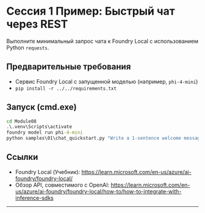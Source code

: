 <!--
CO_OP_TRANSLATOR_METADATA:
{
  "original_hash": "15ab280cc2acd8bbf545cc9a78a408bf",
  "translation_date": "2025-09-22T14:25:32+00:00",
  "source_file": "Module08/samples/01/README.md",
  "language_code": "ru"
}
-->
# Сессия 1 Пример: Быстрый чат через REST

Выполните минимальный запрос чата к Foundry Local с использованием Python `requests`.

## Предварительные требования
- Сервис Foundry Local с запущенной моделью (например, `phi-4-mini`)
- `pip install -r ../../requirements.txt`

## Запуск (cmd.exe)
```cmd
cd Module08
.\.venv\Scripts\activate
foundry model run phi-4-mini
python samples\01\chat_quickstart.py "Write a 1-sentence welcome message."
```

## Ссылки
- Foundry Local (Учебник): https://learn.microsoft.com/en-us/azure/ai-foundry/foundry-local/
- Обзор API, совместимого с OpenAI: https://learn.microsoft.com/en-us/azure/ai-foundry/foundry-local/how-to/how-to-integrate-with-inference-sdks

---

